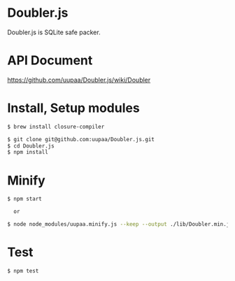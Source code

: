 Doubler.js
=========

Doubler.js is SQLite safe packer.

# API Document

https://github.com/uupaa/Doubler.js/wiki/Doubler

# Install, Setup modules

```sh
$ brew install closure-compiler

$ git clone git@github.com:uupaa/Doubler.js.git
$ cd Doubler.js
$ npm install
```

# Minify

```sh
$ npm start

  or

$ node node_modules/uupaa.minify.js --keep --output ./lib/Doubler.min.js ./lib/Doubler.js
```

# Test

```sh
$ npm test
```

